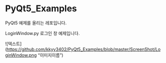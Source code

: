 # PyQt5_Examples
PyQt5 예제를 올리는 레포입니다. 

LoginWindow.py 
로그인 창 예제입니다. 

![텍스트](https://github.com/kkyy3402/PyQt5_Examples/blob/master/ScreenShot/LoginWindow.png “이미지이름”)
